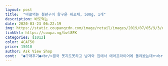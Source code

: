 ```yaml
---
layout: post 
title:  "바로먹는 철판구이 왕구운 쥐포채, 500g, 1개" 
description: 바로먹는  ..
date: 2020-03-23 06:22:19 
img: https://static.coupangcdn.com/image/retail/images/2019/07/05/9/3/d69581e2-4a9d-479c-a67a-2d4f42a2bbc6.jpg 
linkUrl: https://coupa.ng/bvl8FK 
categories: [1012] 
color: 4CAF50 
price: 15010 
author: Ask View Shop 
cont:  "●구매후기●<br/>결국 못지도못하고 남겨와 집에서 에어프라이어에 돌려봤는데ㅠ<br/>그래도 비린맛이 심해요ㅠ<br/>끈적끈적하니 이거 보관상태가 잘못되었던거아니였을까싶어요~~이런쥐포 엄청 맛있을수밖에 없는건데ㅠ 아까워요~~~<br/>날이 추운것도 있지만 그것치고도 쥐포라고는 형태도 없이 누룽지 가루온줄알았어요<br/>다박살나서 수저로퍼먹어야할정도에요<br/>뜯어놓은거라 반품도 어려울것같고  비싼돈주고 먹지도 못하고 넘 아까워요~~~먹는거 엄청 까탈스런것도 아닌데 비린맛이 마니 심해요ㅜㅜ<br/>맛은 나쁘진 않아요<br/>맛은 역시나 호불호가 갈리는것같아요<br/>먹질못하겠어요<br/>비린맛이 좀 나서 많이는 못먹을둣<br/>살짝 비린내가 납니다 ㅠ.<br/>ㅠ<br/>상품평보고 망설이다 담날 오전에 급히 나들이 계획이있어서 주문해서 받았어요<br/>생선도 좋아해서 건어물비린냄새또한 이겨내는데 이건뭐... <br/>씹을수록 맛이 그러니 먹을수가 없어요ㅜ<br/>양은 상품평처럼 생각했던것보다는 꾀많았어요~~<br/>저희식구들도 모두 건어물 엄청 좋아해서 이곳저곳서 많이 사서 먹는데... <br/>.<br/>이건 쫌  맛도 비리고 냄새도 비리고ㅜㅜ<br/>지퍼락에 들어있어서 열고닫고  먹고남은 후에 보관도 쉬워 맘에들어요<br/>혹시 개봉상품은 반품 안되는거죠?<br/>" 
---
```

